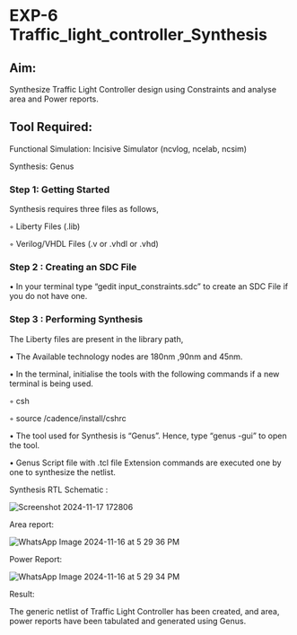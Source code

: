 # EXP-6 Traffic_light_controller_Synthesis

## Aim:

Synthesize Traffic Light Controller design using Constraints and analyse area and Power reports.

## Tool Required:

Functional Simulation: Incisive Simulator (ncvlog, ncelab, ncsim)

Synthesis: Genus

### Step 1: Getting Started

Synthesis requires three files as follows,

◦ Liberty Files (.lib)

◦ Verilog/VHDL Files (.v or .vhdl or .vhd)

### Step 2 : Creating an SDC File

•	In your terminal type “gedit input_constraints.sdc” to create an SDC File if you do not have one.

### Step 3 : Performing Synthesis

The Liberty files are present in the library path,

• The Available technology nodes are 180nm ,90nm and 45nm.

• In the terminal, initialise the tools with the following commands if a new terminal is being used.

◦ csh

◦ source /cadence/install/cshrc

• The tool used for Synthesis is “Genus”. Hence, type “genus -gui” to open the tool.

• Genus Script file with .tcl file Extension commands are executed one by one to synthesize the netlist.

Synthesis RTL Schematic :

![Screenshot 2024-11-17 172806](https://github.com/user-attachments/assets/c7a44001-8731-4bd7-b04f-56d56ee75579)


Area report:


![WhatsApp Image 2024-11-16 at 5 29 36 PM](https://github.com/user-attachments/assets/302efacf-7427-4cee-81eb-e9541fce03f7)


Power Report:


![WhatsApp Image 2024-11-16 at 5 29 34 PM](https://github.com/user-attachments/assets/763753c7-353d-48aa-93f9-a40a57a297aa)


Result:

The generic netlist of Traffic Light Controller has been created, and area, power reports have been tabulated and generated using Genus.
